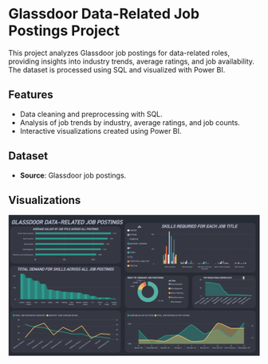 # Glassdoor Data-Related Job Postings Project
This project analyzes Glassdoor job postings for data-related roles, providing insights into industry trends, average ratings, and job availability. The dataset is processed using SQL and visualized with Power BI.
## Features
- Data cleaning and preprocessing with SQL.
- Analysis of job trends by industry, average ratings, and job counts.
- Interactive visualizations created using Power BI.
## Dataset
- **Source**: Glassdoor job postings.
## Visualizations
![Project Dashboard](https://github.com/ggeorgiev21/Projects/blob/main/Project%20Dashboard.png)
